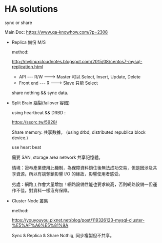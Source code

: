 # HA solutions
sync or share


Main Doc:
https://www.qa-knowhow.com/?p=2308


* Replica 備份 M/S

    method:
    
    http://mylinuxcloudnotes.blogspot.com/2015/08/centos7-mysql-replication.html
    
     * API --- R/W ---> Master 可以 Select, Insert, Update, Delete
     * Front end --- R ---> Slave 只能 Select 

    share nothing && sync data.

* Split Brain 腦裂(failover 容錯)

    using heartbeat && DRBD :
    
    https://ssorc.tw/5928/

    Share memory. 共享數據。 (using drbd, distributed republica block device.)

    use heart beat

    需要 SAN, storage area network 共享記憶體。
    
    情境：證帣產業使用此機制，為保障資料鎖住後無法成功交易，但是因涉及共享資源，所以有競奪鎖影響 I/O 的緣故，影響使用者感受。
    
    劣處：網路工作會大量增加！網路設備性能也要求較高，否則網路設備一但運作不佳，對資料一樣沒有保障。

* Cluster Node 叢集

    method:
   
    https://youyouyou.pixnet.net/blog/post/119326123-mysql-cluster-%E5%AF%A6%E5%81%9A

    Sync & Replica & Share Nothig, 同步複製但不共享。
    
   
